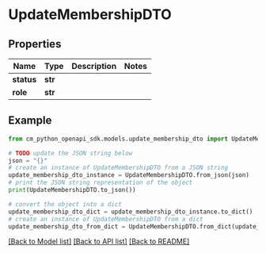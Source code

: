 # UpdateMembershipDTO


## Properties

Name | Type | Description | Notes
------------ | ------------- | ------------- | -------------
**status** | **str** |  | 
**role** | **str** |  | 

## Example

```python
from cm_python_openapi_sdk.models.update_membership_dto import UpdateMembershipDTO

# TODO update the JSON string below
json = "{}"
# create an instance of UpdateMembershipDTO from a JSON string
update_membership_dto_instance = UpdateMembershipDTO.from_json(json)
# print the JSON string representation of the object
print(UpdateMembershipDTO.to_json())

# convert the object into a dict
update_membership_dto_dict = update_membership_dto_instance.to_dict()
# create an instance of UpdateMembershipDTO from a dict
update_membership_dto_from_dict = UpdateMembershipDTO.from_dict(update_membership_dto_dict)
```
[[Back to Model list]](../README.md#documentation-for-models) [[Back to API list]](../README.md#documentation-for-api-endpoints) [[Back to README]](../README.md)


